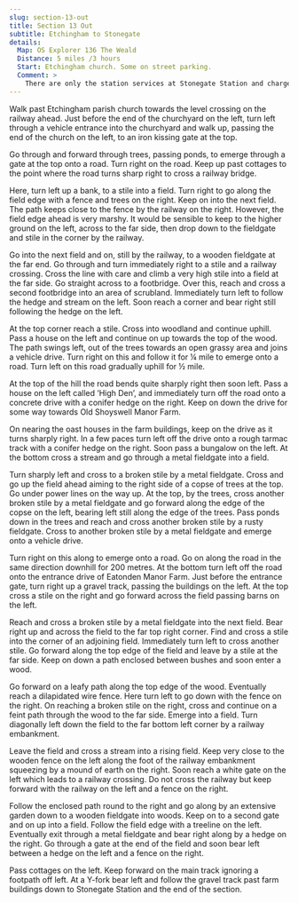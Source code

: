 ```yaml
---
slug: section-13-out
title: Section 13 Out
subtitle: Etchingham to Stonegate
details:
  Map: OS Explorer 136 The Weald
  Distance: 5 miles /3 hours
  Start: Etchingham church. Some on street parking.
  Comment: >
    There are only the station services at Stonegate Station and charged parking in the station car park. Burwash village with pubs and shops is on the return section for those making the circular section walk. The countryside is pleasant but there are many stiles and many are currently broken. This is still marshy country.
---
```

Walk past Etchingham parish church towards the level crossing on the railway ahead. Just before the end of the churchyard on the left, turn left through a vehicle entrance into the churchyard and walk up, passing the end of the church on the left, to an iron kissing gate at the top.

Go through and forward through trees, passing ponds, to emerge through a gate at the top onto a road. Turn right on the road. Keep up past cottages to the point where the road turns sharp right to cross a railway bridge.

Here, turn left up a bank, to a stile into a field. Turn right to go along the field edge with a fence and trees on the right. Keep on into the next field. The path keeps close to the fence by the railway on the right. However, the field edge ahead is very marshy. It would be sensible to keep to the higher ground on the left, across to the far side, then drop down to the fieldgate and stile in the corner by the railway.

Go into the next field and on, still by the railway, to a wooden fieldgate at the far end. Go through and turn immediately right to a stile and a railway crossing. Cross the line with care and climb a very high stile into a field at the far side. Go straight across to a footbridge. Over this, reach and cross a second footbridge into an area of scrubland. Immediately turn left to follow the hedge and stream on the left. Soon reach a corner and bear right still following the hedge on the left.

At the top corner reach a stile. Cross into woodland and continue uphill. Pass a house on the left and continue on up towards the top of the wood. The path swings left, out of the trees towards an open grassy area and joins a vehicle drive. Turn right on this and follow it for ¼ mile to emerge onto a road. Turn left on this road gradually uphill for ½ mile.

At the top of the hill the road bends quite sharply right then soon left. Pass a house on the left called ‘High Den’, and immediately turn off the road onto a concrete drive with a conifer hedge on the right. Keep on down the drive for some way towards Old Shoyswell Manor Farm.

On nearing the oast houses in the farm buildings, keep on the drive as it turns sharply right. In a few paces turn left off the drive onto a rough tarmac track with a conifer hedge on the right. Soon pass a bungalow on the left. At the bottom cross a stream and go through a metal fieldgate into a field.

Turn sharply left and cross to a broken stile by a metal fieldgate. Cross and go up the field ahead aiming to the right side of a copse of trees at the top. Go under power lines on the way up. At the top, by the trees, cross another broken stile by a metal fieldgate and go forward along the edge of the copse on the left, bearing left still along the edge of the trees. Pass ponds down in the trees and reach and cross another broken stile by a rusty fieldgate. Cross to another broken stile by a metal fieldgate and emerge onto a vehicle drive.

Turn right on this along to emerge onto a road. Go on along the road in the same direction downhill for 200 metres. At the bottom turn left off the road onto the entrance drive of Eatonden Manor Farm. Just before the entrance gate, turn right up a gravel track, passing the buildings on the left. At the top cross a stile on the right and go forward across the field passing barns on the left.

Reach and cross a broken stile by a metal fieldgate into the next field. Bear right up and across the field to the far top right corner. Find and cross a stile into the corner of an adjoining field. Immediately turn left to cross another stile. Go forward along the top edge of the field and leave by a stile at the far side. Keep on down a path enclosed between bushes and soon enter a wood.

Go forward on a leafy path along the top edge of the wood. Eventually reach a dilapidated wire fence. Here turn left to go down with the fence on the right. On reaching a broken stile on the right, cross and continue on a feint path through the wood to the far side. Emerge into a field. Turn diagonally left down the field to the far bottom left corner by a railway embankment.

Leave the field and cross a stream into a rising field. Keep very close to the wooden fence on the left along the foot of the railway embankment squeezing by a mound of earth on the right. Soon reach a white gate on the left which leads to a railway crossing. Do not cross the railway but keep forward with the railway on the left and a fence on the right.

Follow the enclosed path round to the right and go along by an extensive garden down to a wooden fieldgate into woods. Keep on to a second gate and on up into a field. Follow the field edge with a treeline on the left. Eventually exit through a metal fieldgate and bear right along by a hedge on the right. Go through a gate at the end of the field and soon bear left between a hedge on the left and a fence on the right.

Pass cottages on the left. Keep forward on the main track ignoring a footpath off left. At a Y-fork bear left and follow the gravel track past farm buildings down to Stonegate Station and the end of the section.

